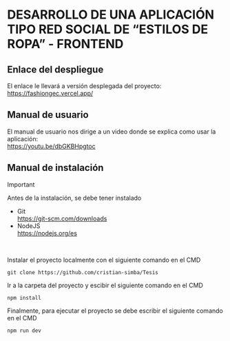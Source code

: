 # DESARROLLO DE UNA APLICACIÓN TIPO RED SOCIAL DE “ESTILOS DE ROPA” - FRONTEND
## Enlace del despliegue
El enlace le llevará a versión desplegada del proyecto: </br>
https://fashiongec.vercel.app/
## Manual de usuario
El manual de usuario nos dirige a un video donde se explica como usar la aplicación: </br>
https://youtu.be/dbGKBHpgtoc
## Manual de instalación
> [!IMPORTANT]
> Antes de la instalación, se debe tener instalado
> - Git 
>   </br> https://git-scm.com/downloads
> - NodeJS
>   </br> https://nodejs.org/es
</br>

Instalar el proyecto localmente con el siguiente comando en el CMD
```
git clone https://github.com/cristian-simba/Tesis
```
Ir a la carpeta del proyecto y escibir el siguiente comando en el CMD
```
npm install
```
Finalmente, para ejecutar el proyecto se debe escribir el siguiente comando en el CMD
```
npm run dev
```
